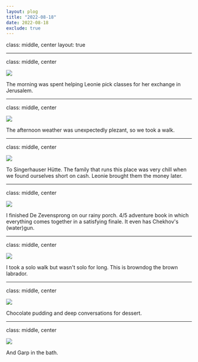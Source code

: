```yaml
---
layout: plog
title: "2022-08-18"
date: 2022-08-18
exclude: true
---
```


class: middle, center
layout: true

---

class: middle, center

<img class="plog-picture" src="{{ site.baseurl }}/img/plog/2022-08-18/01.jpg" />

The morning was spent helping Leonie pick classes for her exchange in Jerusalem.

---

class: middle, center

<img class="plog-picture" src="{{ site.baseurl }}/img/plog/2022-08-18/02.jpg" />

The afternoon weather was unexpectedly plezant, so we took a walk.

---

class: middle, center

<img class="plog-picture" src="{{ site.baseurl }}/img/plog/2022-08-18/03.jpg" />

To Singerhauser Hütte. The family that runs this place was very chill when we found ourselves short on cash. Leonie brought them the money later. 

---

class: middle, center

<img class="plog-picture" src="{{ site.baseurl }}/img/plog/2022-08-18/04.jpg" />

I finished De Zevensprong on our rainy porch. 4/5 adventure book in which everything comes together in a satisfying finale. It even has Chekhov's (water)gun.

---

class: middle, center

<img class="plog-picture" src="{{ site.baseurl }}/img/plog/2022-08-18/05.jpg" />

I took a solo walk but wasn't solo for long. This is browndog the brown labrador.

---

class: middle, center

<img class="plog-picture" src="{{ site.baseurl }}/img/plog/2022-08-18/06.jpg" />

Chocolate pudding and deep conversations for dessert.

---

class: middle, center

<img class="plog-picture" src="{{ site.baseurl }}/img/plog/2022-08-18/07.jpg" />

And Garp in the bath.

